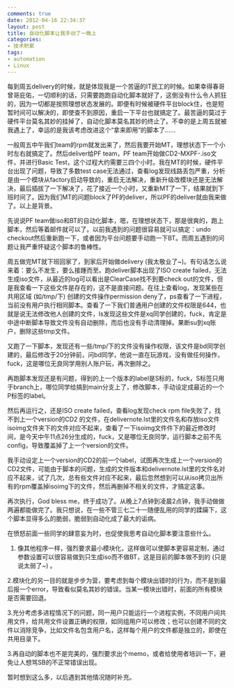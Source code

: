 ```yaml
---
comments: true
date: 2012-04-16 22:34:37
layout: post
title: 自动化脚本让我手动了一晚上
categories:
- 技术积累
tags:
- automation
- Linux
---
```


每到周五delivery的时候，就是体现我是一个苦逼的IT民工的时候。如果幸得春哥曾哥庇佑，一切顺利的话，只需要跑跑自动化脚本就好了，这倒没有什么令人抓狂的，因为一切都是按照理想状态发展的。即便有时候被硬件平台block住，也是短暂时间可以解决的，即使查不到原因，重启一下平台也就搞定了。最苦逼的莫过于硬件平台莫名其妙的挂掉了，自动化脚本莫名其妙的终止了。不幸的是上周五就被我遇上了，幸运的是我该考虑改进这个“拿来即用”的脚本了......
<!-- more -->
一般周五中午我们team的rpm就发出来了，然后我要开始MT，理想状态下一个小时左右就搞定了。然后deliver给PF team，PF team开始做CD2-MXPF-<version>.iso文件，并进行Basic Test，这个过程大约需要三四个小时。我在MT的时候，硬件平台出现了问题，导致了多数test case无法通过，查看log发现线路丢包严重，分析是由一个模块从factory启动导致的，重启无法解决，重新升级改模块还是无法解决，最后插拔了一下解决了，花了接近一个小时，又重新MT了一下，结果就到下班时间了。因为我们MT的问题block了PF的deliver，所以PF的deliver就由我来做了。以上是背景。

先说说PF team做iso和BT的自动化脚本，嗯，在理想状态下，那是很爽的，跑上脚本，然后等着邮件就可以了。以前我遇到的问题很容易就可以搞定：undo checkout然后重新跑一下，或者因为平台问题要手动跑一下BT。而周五遇到的问题让我严重怀疑这个脚本的鲁棒性。

周五做完MT就下班回家了，到家后开始做delivery (我太敬业了~)。有句话怎么说来着：要么不发生，要么接踵而至。跑deliver脚本出现了ISO create failed，无法生成iso文件，从最近的log可以看出是ClearCase找不到要check out的文件，但是我查看一下这些文件是存在的，这不是直接问题。在往上查看log，发现某些在共用区域 (如/tmp/下) 创建的文件操作permission deny了，ps查看了一下进程，当前没有用户执行相同脚本。查看了一下我们普通用户创建的文件权限是644，也就是说无法修改他人创建的文件，ls发现这些文件是xq同学创建的，fuck，肯定是中途中断脚本导致文件没有自动删除，而后也没有手动清理掉。果断su到xq账户，删除这些tmp文件。

又跑了一下脚本，发现还有一些/tmp/下的文件没有操作权限，该文件是bd同学创建的，最后修改于20分钟前，问bd同学，他说一直在玩游戏，没有做任何操作，fuck，这是哪位无良同学用别人账户玩，再次删除之。

再跑脚本发现还是有问题，得到的上一个版本的label是S标的，fuck，S标签只用于branch上，哪位同学给搞到main分支上了，修改脚本，手动设定成最近的一个P标签的label。

然后再运行之，还是ISO create failed，查看log发现check rpm file失败了，找不到上一个version的CD2 的文件，在delivernote.lst里的文件名和存放iso文件isoimg文件夹下的文件对应不起来，查看了一下isoimg文件件下的最近修改时间，是今天中午11点26分生成的，fuck，又是哪位无良同学，运行脚本之前不先config，导致覆盖掉了上一个version的文件。

我手动设定上一个version的CD2的前一个label，试图再次生成上一个version的CD2文件，可能由于脚本的问题，生成的文件版本和delivernote.lst里的文件名对应不起来，试了几次，总有些文件对应不起来，最后忽然想到可以从iso拷贝出所有的rpm覆盖掉isoimg下的文件，然后再删掉不相关的文件，才搞定这事。

再次执行，God bless me，终于成功了。从晚上7点钟到凌晨2点钟，我手动做做两遍都能做完了。我只想说，在一些不管三七二十一随便乱用的同学的蹂躏下，这个脚本显得多么的脆弱，脆弱到自动化成了最大的诟病。

在愤怒前面一些同学的肆意妄为时，也促使我思考自动化脚本要注意些什么。

1. 像其他程序一样，强烈要求最小模块化，这样做可以使脚本更容易定制，通过参数设置可以很容易做到只生成iso而不做BT，这是目前的脚本做不到的 (只是说太弱了~) 。

2.模块化的另一目的就是步步为营，要考虑到每个模块出错时的行为，而不是到最后报一个error，导致看似莫名其妙的错误。当某一模块出错时，前面的所有模块是否需要回退。

3.充分考虑多进程情况下的问题，同一用户只能运行一个进程实例，不同用户间共用文件，给共用文件设置正确的权限，如同组用户可以修改；也可以创建不同的文件以消除竞争，比如文件名包含用户名，这样每个用户的文件都是独立的，即使在共用目录下。

3.再自动的脚本也不是完美的，强烈要求出个memo，或者给使用者培训一下，避免让人想骂SB的不正常错误出现。

暂时想到这么多，以后遇到其他情况随时补充。
